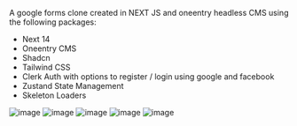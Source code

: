 A google forms clone created in NEXT JS and oneentry headless CMS using the following packages:

- Next 14
- Oneentry CMS
- Shadcn
- Tailwind CSS
- Clerk Auth with options to register / login using google and facebook
- Zustand State Management
- Skeleton Loaders

![image](https://github.com/AadiZee/Google-Forms-2.0-Next14-OneEntryCMS-Shadcn-Tailwind-ClerkAuth-Zusstand/assets/18194614/fcb124a1-a6ca-453d-84e4-ec0284233156)
![image](https://github.com/AadiZee/Google-Forms-2.0-Next14-OneEntryCMS-Shadcn-Tailwind-ClerkAuth-Zusstand/assets/18194614/f1da1965-825f-4170-88b1-f25326aa5ee1)
![image](https://github.com/AadiZee/Google-Forms-2.0-Next14-OneEntryCMS-Shadcn-Tailwind-ClerkAuth-Zusstand/assets/18194614/fffc5f33-e703-4d5c-8d1c-7ebde5f835bc)
![image](https://github.com/AadiZee/Google-Forms-2.0-Next14-OneEntryCMS-Shadcn-Tailwind-ClerkAuth-Zusstand/assets/18194614/682047ec-2dca-40e3-9e78-314d7cb590b8)
![image](https://github.com/AadiZee/Google-Forms-2.0-Next14-OneEntryCMS-Shadcn-Tailwind-ClerkAuth-Zusstand/assets/18194614/fc710cad-3d98-42b5-8481-840642612717)
